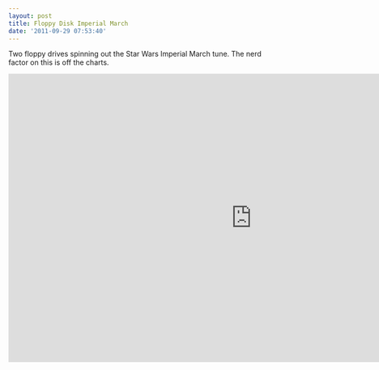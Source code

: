 ```yaml
---
layout: post
title: Floppy Disk Imperial March
date: '2011-09-29 07:53:40'
---
```


Two floppy drives spinning out the Star Wars Imperial March tune. The nerd factor on this is off the charts.

<iframe allowfullscreen="true" class="youtube-player" height="570" src="https://www.youtube.com/embed/yHJOz_y9rZE?version=3&amp;rel=1&amp;fs=1&amp;autohide=2&amp;showsearch=0&amp;showinfo=1&amp;iv_load_policy=1&amp;wmode=transparent" style="border:0;" type="text/html" width="960"></iframe>

<!--kg-card-end: markdown-->